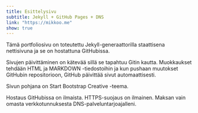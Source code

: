 ```yaml
---
title: Esittelysivu
subtitle: Jekyll + GitHub Pages + DNS
link: "https://mikkoo.me"
show: true
---
```


Tämä portfoliosivu on toteutettu Jekyll-generaattorilla staattisena nettisivuna ja se on hostattuna GitHubissa.

Sivujen päivittäminen on kätevää sillä se tapahtuu Gitin kautta. Muokkaukset tehdään HTML ja MARKDOWN -tiedostoihin ja kun pushaan muutokset GitHubin repositorioon, GitHub päivittää sivut automaattisesti.

Sivun pohjana on Start Bootstrap Creative -teema.

Hostaus GitHubissa on ilmaista. HTTPS-suojaus on ilmainen. Maksan vain omasta verkkotunnuksesta DNS-palveluntarjoajalleni.
